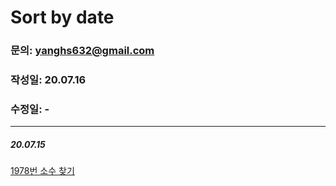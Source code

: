 # Sort by date

### 문의: yanghs632@gmail.com
### 작성일: 20.07.16
### 수정일: -

---
##### 20.07.15
[1978번 소수 찾기](solve/1978번%20소수%20찾기.md) 

